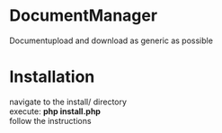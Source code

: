 # DocumentManager
Documentupload and download as generic as possible

<h1>Installation</h1>
navigate to the install/ directory<br>
execute: <strong>php install.php</strong><br>
follow the instructions
